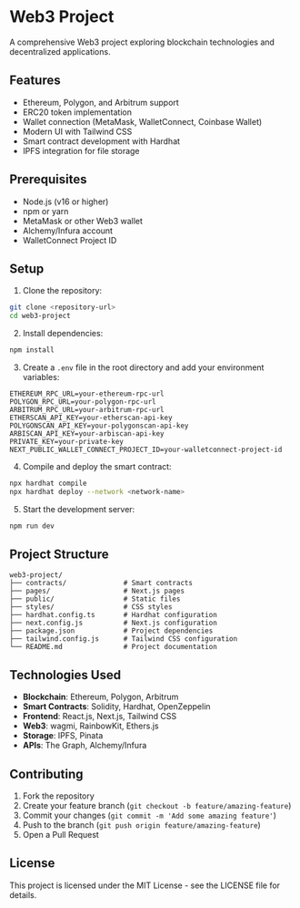 # Web3 Project

A comprehensive Web3 project exploring blockchain technologies and decentralized applications.

## Features

- Ethereum, Polygon, and Arbitrum support
- ERC20 token implementation
- Wallet connection (MetaMask, WalletConnect, Coinbase Wallet)
- Modern UI with Tailwind CSS
- Smart contract development with Hardhat
- IPFS integration for file storage

## Prerequisites

- Node.js (v16 or higher)
- npm or yarn
- MetaMask or other Web3 wallet
- Alchemy/Infura account
- WalletConnect Project ID

## Setup

1. Clone the repository:
```bash
git clone <repository-url>
cd web3-project
```

2. Install dependencies:
```bash
npm install
```

3. Create a `.env` file in the root directory and add your environment variables:
```env
ETHEREUM_RPC_URL=your-ethereum-rpc-url
POLYGON_RPC_URL=your-polygon-rpc-url
ARBITRUM_RPC_URL=your-arbitrum-rpc-url
ETHERSCAN_API_KEY=your-etherscan-api-key
POLYGONSCAN_API_KEY=your-polygonscan-api-key
ARBISCAN_API_KEY=your-arbiscan-api-key
PRIVATE_KEY=your-private-key
NEXT_PUBLIC_WALLET_CONNECT_PROJECT_ID=your-walletconnect-project-id
```

4. Compile and deploy the smart contract:
```bash
npx hardhat compile
npx hardhat deploy --network <network-name>
```

5. Start the development server:
```bash
npm run dev
```

## Project Structure

```
web3-project/
├── contracts/              # Smart contracts
├── pages/                  # Next.js pages
├── public/                 # Static files
├── styles/                 # CSS styles
├── hardhat.config.ts       # Hardhat configuration
├── next.config.js          # Next.js configuration
├── package.json            # Project dependencies
├── tailwind.config.js      # Tailwind CSS configuration
└── README.md               # Project documentation
```

## Technologies Used

- **Blockchain**: Ethereum, Polygon, Arbitrum
- **Smart Contracts**: Solidity, Hardhat, OpenZeppelin
- **Frontend**: React.js, Next.js, Tailwind CSS
- **Web3**: wagmi, RainbowKit, Ethers.js
- **Storage**: IPFS, Pinata
- **APIs**: The Graph, Alchemy/Infura

## Contributing

1. Fork the repository
2. Create your feature branch (`git checkout -b feature/amazing-feature`)
3. Commit your changes (`git commit -m 'Add some amazing feature'`)
4. Push to the branch (`git push origin feature/amazing-feature`)
5. Open a Pull Request

## License

This project is licensed under the MIT License - see the LICENSE file for details. 